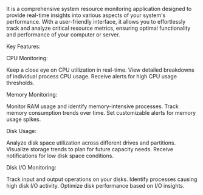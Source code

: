 It is a comprehensive system resource monitoring application designed to provide real-time insights into various aspects of your system's performance. With a user-friendly interface, it allows you to effortlessly track and analyze critical resource metrics, ensuring optimal functionality and performance of your computer or server.

Key Features:

CPU Monitoring:

Keep a close eye on CPU utilization in real-time.
View detailed breakdowns of individual process CPU usage.
Receive alerts for high CPU usage thresholds.

Memory Monitoring:

Monitor RAM usage and identify memory-intensive processes.
Track memory consumption trends over time.
Set customizable alerts for memory usage spikes.

Disk Usage:

Analyze disk space utilization across different drives and partitions.
Visualize storage trends to plan for future capacity needs.
Receive notifications for low disk space conditions.

Disk I/O Monitoring:

Track input and output operations on your disks.
Identify processes causing high disk I/O activity.
Optimize disk performance based on I/O insights.
